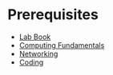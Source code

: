 # Prerequisites
- [Lab Book](lab-book.md)
- [Computing Fundamentals](computing-fundamentals.md)
- [Networking](networking.md)
- [Coding](coding.md)
